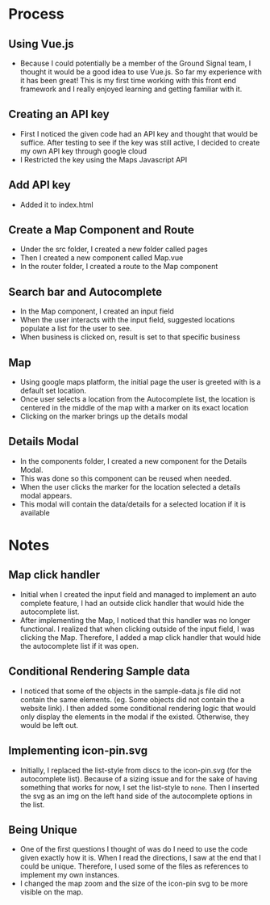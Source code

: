 # Process
## Using Vue.js
- Because I could potentially be a member of the Ground Signal team, I thought it would be a good idea to use Vue.js. So far my experience with it has been great! This is my first time working with this front end framework and I really enjoyed learning and getting familiar with it.

## Creating an API key
- First I noticed the given code had an API key and thought that would be suffice. After testing to see if the key was still active, I decided to create my own API key through google cloud 
- I Restricted the key using the Maps Javascript API

## Add API key
- Added it to index.html

## Create a Map Component and Route
- Under the src folder, I created a new folder called pages
- Then I created a new component called Map.vue
- In the router folder, I created a route to the Map component

## Search bar and Autocomplete
- In the Map component, I created an input field
- When the user interacts with the input field, suggested locations populate a list for the user to see.
- When business is clicked on, result is set to that specific business

## Map
- Using google maps platform, the initial page the user is greeted with is a default set location.
- Once user selects a location from the Autocomplete list, the location is centered in the middle of the map with a marker on its exact location
- Clicking on the marker brings up the details modal

## Details Modal
- In the components folder, I created a new component for the Details Modal.
- This was done so this component can be reused when needed.
- When the user clicks the marker for the location selected a details modal appears.
- This modal will contain the data/details for a selected location if it is available

# Notes
## Map click handler
- Initial when I created the input field and managed to implement an auto complete feature, I had an outside click handler that would hide the autocomplete list.
- After implementing the Map, I noticed that this handler was no longer functional. I realized that when clicking outside of the input field, I was clicking the Map. Therefore, I added a map click handler that would hide the autocomplete list if it was open.

## Conditional Rendering Sample data
- I noticed that some of the objects in the sample-data.js file did not contain the same elements. (eg. Some objects did not contain the a website link). I then added some conditional rendering logic that would only display the elements in the modal if the existed. Otherwise, they would be left out.

## Implementing icon-pin.svg
- Initially, I replaced the list-style from discs to the icon-pin.svg (for the autocomplete list). Because of a sizing issue and for the sake of having something that works for now, I set the list-style to `none`. Then I inserted the svg as an img on the left hand side of the autocomplete options in the list.

## Being Unique
- One of the first questions I thought of was do I need to use the code given exactly how it is. When I read the directions, I saw at the end that I could be unique. Therefore, I used some of the files as references to implement my own instances.
- I changed the map zoom and the size of the icon-pin svg to be more visible on the map.